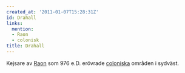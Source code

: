 ```yaml
---
created_at: '2011-01-07T15:28:31Z'
id: Drahall
links:
  mention:
  - Raon
  - colonisk
title: Drahall
---
```


Kejsare av [Raon] som 976 e.D. erövrade [coloniska] områden i sydväst.

  [Raon]: Raon
  [coloniska]: colonisk